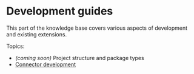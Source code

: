# Development guides

This part of the knowledge base covers various aspects of development and existing extensions.

Topics:
- _(coming soon)_ Project structure and package types
- [Connector development](connector_development.md)
